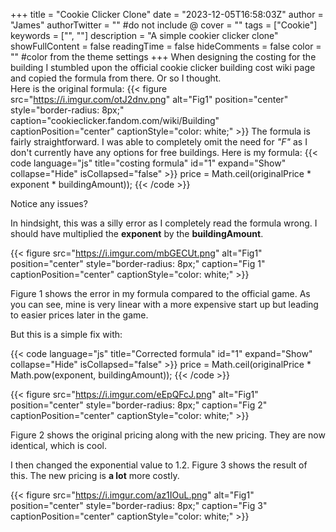 +++
title = "Cookie Clicker Clone"
date = "2023-12-05T16:58:03Z"
author = "James"
authorTwitter = "" #do not include @
cover = ""
tags = ["Cookie"]
keywords = ["", ""]
description = "A simple cookier clicker clone"
showFullContent = false
readingTime = false
hideComments = false
color = "" #color from the theme settings
+++
When designing the costing for the building I stumbled upon the official cookie clicker building cost wiki page and copied the formula from there. Or so I thought.  
Here is the original formula:
{{< figure src="https://i.imgur.com/otJ2dnv.png" alt="Fig1" position="center" style="border-radius: 8px;" caption="cookieclicker.fandom.com/wiki/Building" captionPosition="center" captionStyle="color: white;" >}}
The formula is fairly straightforward. I was able to completely omit the need for *"F"* as I don't currently have any options for free buildings.
Here is my formula:
{{< code language="js" title="costing formula" id="1" expand="Show" collapse="Hide" isCollapsed="false" >}}
price = Math.ceil(originalPrice * exponent * buildingAmount));
{{< /code >}}


Notice any issues?

In hindsight, this was a silly error as I completely read the formula wrong. I should have multiplied the **exponent** by the **buildingAmount**.





{{< figure src="https://i.imgur.com/mbGECUt.png" alt="Fig1" position="center" style="border-radius: 8px;" caption="Fig 1" captionPosition="center" captionStyle="color: white;" >}}

Figure 1 shows the error in my formula compared to the official game. As you can see, mine is very linear with a more expensive start up but leading to easier prices later in the game. 


  
But this is a simple fix with:  

{{< code language="js" title="Corrected formula" id="1" expand="Show" collapse="Hide" isCollapsed="false" >}}
price = Math.ceil(originalPrice * Math.pow(exponent, buildingAmount));
{{< /code >}}


{{< figure src="https://i.imgur.com/eEpQFcJ.png" alt="Fig1" position="center" style="border-radius: 8px;" caption="Fig 2" captionPosition="center" captionStyle="color: white;" >}}

Figure 2 shows the original pricing along with the new pricing. They are now identical, which is cool.  

I then changed the exponential value to 1.2. Figure 3 shows the result of this. The new pricing is **a lot** more costly.

{{< figure src="https://i.imgur.com/az1IOuL.png" alt="Fig1" position="center" style="border-radius: 8px;" caption="Fig 3" captionPosition="center" captionStyle="color: white;" >}}